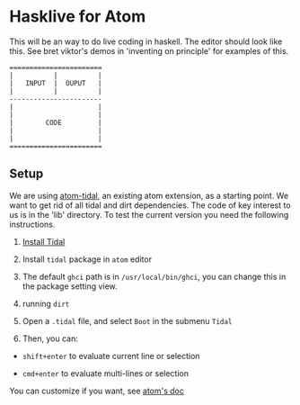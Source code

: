 # Hasklive for Atom

This will be an way to do live coding in haskell. The editor should look like this. See bret viktor's demos in  'inventing on principle' for examples of this.


    =======================
    |          |          | 
    |   INPUT  |  OUPUT   |
    |          |          |
    -----------------------
    |                     |
    |                     |
    |        CODE         | 
    |                     |
    |                     |
    =======================

## Setup

We are using [atom-tidal](https://github.com/seansay/atom-tidal), an existing atom extension, as a starting point.
We want to get rid of all tidal and dirt dependencies. The code of key interest to us is in the 'lib' directory. To test the current version you need the following instructions.

1. [Install Tidal](https://github.com/tidalcycles/Tidal/blob/master/doc/tidal.md#installation)

2. Install `tidal` package in `atom` editor

3. The default `ghci` path is in `/usr/local/bin/ghci`, you can change this in the package setting view.

4. running `dirt`

5. Open a `.tidal` file, and select `Boot` in the submenu `Tidal`

6. Then, you can:

  * `shift+enter` to evaluate current line or selection

  * `cmd+enter` to evaluate multi-lines or selection

  You can customize if you want, see [atom's doc](https://atom.io/docs/latest/customizing-atom#)

